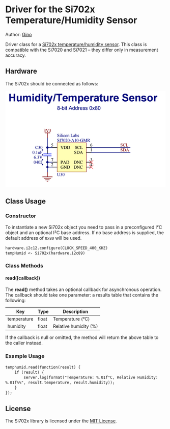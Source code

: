 Driver for the Si702x Temperature/Humidity Sensor
=================================================

Author: [Gino](https://github.com/imp-gino/)

Driver class for a [Si702x temperature/humidity sensor](http://www.silabs.com/Support%20Documents/TechnicalDocs/Si7021-A20.pdf). This class is compatible with the Si7020 and Si7021 &ndash; they differ only in measurement accuracy.

## Hardware

The Si702x should be connected as follows:

![Si7020 Circuit](./circuit.png)

## Class Usage

### Constructor

To instantiate a new Si702x object you need to pass in a preconfigured I&sup2;C object and an optional I&sup2;C base address. If no base address is supplied, the default address of `0x80` will be used.

```squirrel
hardware.i2c12.configure(CLOCK_SPEED_400_KHZ)
tempHumid <- Si702x(hardware.i2c89)
```

### Class Methods

#### read([callback])

The **read()** method takes an optional callback for asynchronous operation. The callback should take one parameter: a results table that contains the following:

| Key         | Type  | Description           |
| ----------- | ----- | --------------------- |
| temperature | float | Temperature (°C)      |
| humidity    | float | Relative humidity (%) |

If the callback is null or omitted, the method will return the above table to the caller instead.

### Example Usage
```squirrel
temphumid.read(function(result) {
    if (result) {
        server.log(format("Temperature: %.01f°C, Relative Humidity: %.01f%%", result.temperature, result.humidity));
    }
});
```

## License

The Si702x library is licensed under the [MIT License](./LICENSE).

